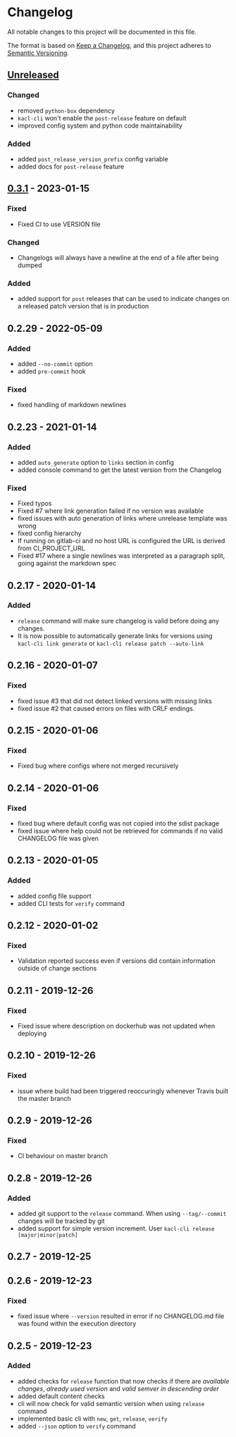 # Changelog
All notable changes to this project will be documented in this file.

The format is based on [Keep a Changelog](https://keepachangelog.com/en/1.0.0/), and this project adheres to [Semantic Versioning](https://semver.org/spec/v2.0.0.html).

## [Unreleased]
### Changed
- removed `python-box` dependency
- `kacl-cli` won't enable the `post-release` feature on default
- improved config system and python code maintainability
### Added
- added `post_release_version_prefix` config variable
- added docs for `post-release` feature


## [0.3.1] - 2023-01-15
### Fixed
- Fixed CI to use VERSION file

### Changed
- Changelogs will always have a newline at the end of a file after being dumped

### Added
- added support for `post` releases that can be used to indicate changes on a released patch version that is in production

## 0.2.29 - 2022-05-09
### Added
- added `--no-commit` option
- added `pre-commit` hook

### Fixed
- fixed handling of markdown newlines

## 0.2.23 - 2021-01-14
### Added
- added `auto_generate` option to `links` section in config
- added console command to get the latest version from the Changelog

### Fixed
- Fixed typos
- Fixed #7 where link generation failed if no version was available
- fixed issues with auto generation of links where unrelease template was wrong
- fixed config hierarchy
- If running on gitlab-ci and no host URL is configured the URL is derived from CI_PROJECT_URL
- Fixed #17 where a single newlines was interpreted as a paragraph split, going against the markdown spec

## 0.2.17 - 2020-01-14
### Added
- `release` command will make sure changelog is valid before doing any changes.
- It is now possible to automatically generate links for versions using `kacl-cli link generate` or `kacl-cli release patch --auto-link`

## 0.2.16 - 2020-01-07
### Fixed
- fixed issue #3 that did not detect linked versions with missing links
- fixed issue #2 that caused errors on files with CRLF endings.

## 0.2.15 - 2020-01-06
### Fixed
- Fixed bug where configs where not merged recursively

## 0.2.14 - 2020-01-06
### Fixed
- fixed bug where default config was not copied into the sdist package
- fixed issue where help could not be retrieved for commands if no valid CHANGELOG file was given

## 0.2.13 - 2020-01-05
### Added
- added config file support
- added CLI tests for `verify` command

## 0.2.12 - 2020-01-02
### Fixed
- Validation reported success even if versions did contain information outside of change sections

## 0.2.11 - 2019-12-26
### Fixed
- Fixed issue where description on dockerhub was not updated when deploying

## 0.2.10 - 2019-12-26
### Fixed
- issue where build had been triggered reoccuringly whenever Travis built the master branch

## 0.2.9 - 2019-12-26
### Fixed
- CI behaviour on master branch

## 0.2.8 - 2019-12-26
### Added
- added git support to the `release` command. When using `--tag/--commit` changes will be tracked by git
- added support for simple version increment. User `kacl-cli release [major|minor|patch]`

## 0.2.7 - 2019-12-25

## 0.2.6 - 2019-12-23
### Fixed
- fixed issue where `--version` resulted in error if no CHANGELOG.md file was found within the execution directory

## 0.2.5 - 2019-12-23
### Added
- added checks for `release` function that now checks if there are *available changes*, *already used version* and *valid semver in descending order*
- added default content checks
- cli will now check for valid semantic version when using `release` command
- implemented basic cli with `new`, `get`, `release`, `verify`
- added `--json` option to `verify` command

[Unreleased]: https://github.com/mschmieder/python-kacl.git/compare/v0.3.1...HEAD
[0.3.1]: https://github.com/mschmieder/python-kacl.git/compare/v0.2.29...v0.3.1
